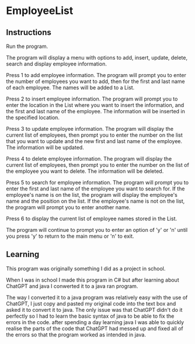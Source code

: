 # EmployeeList


## Instructions
Run the program.

The program will display a menu with options to add, insert, update, delete, search and display employee information.

Press 1 to add employee information. The program will prompt you to enter the number of employees you want to add, then for the first and last name of each employee. The names will be added to a List.

Press 2 to insert employee information. The program will prompt you to enter the location in the List where you want to insert the information, and the first and last name of the employee. The information will be inserted in the specified location.

Press 3 to update employee information. The program will display the current list of employees, then prompt you to enter the number on the list that you want to update and the new first and last name of the employee. The information will be updated.

Press 4 to delete employee information. The program will display the current list of employees, then prompt you to enter the number on the list of the employee you want to delete. The information will be deleted.

Press 5 to search for employee information. The program will prompt you to enter the first and last name of the employee you want to search for. If the employee's name is on the list, the program will display the employee's name and the position on the list. If the employee's name is not on the list, the program will prompt you to enter another name.

Press 6 to display the current list of employee names stored in the List.

The program will continue to prompt you to enter an option of 'y' or 'n' until you press 'y' to return to the main menu or 'n' to exit.


## Learning
This program was originally something I did as a project in school.

When I was in school I made this program in C# but after learning about ChatGPT and java I conwerted it to a java ran program.

The way I converted it to a java program was relatively easy with the use of ChatGPT, I just copy and pasted my original code into the text box and asked it to convert it to java. The only issue was that ChatGPT didn't do it perfectly so I had to learn the basic syntax of java to be able to fix the errors in the code. after spending a day learning java I was able to quickly realise the parts of the code that ChatGPT had messed up and fixed all of the errors so that the program worked as intended in java. 
